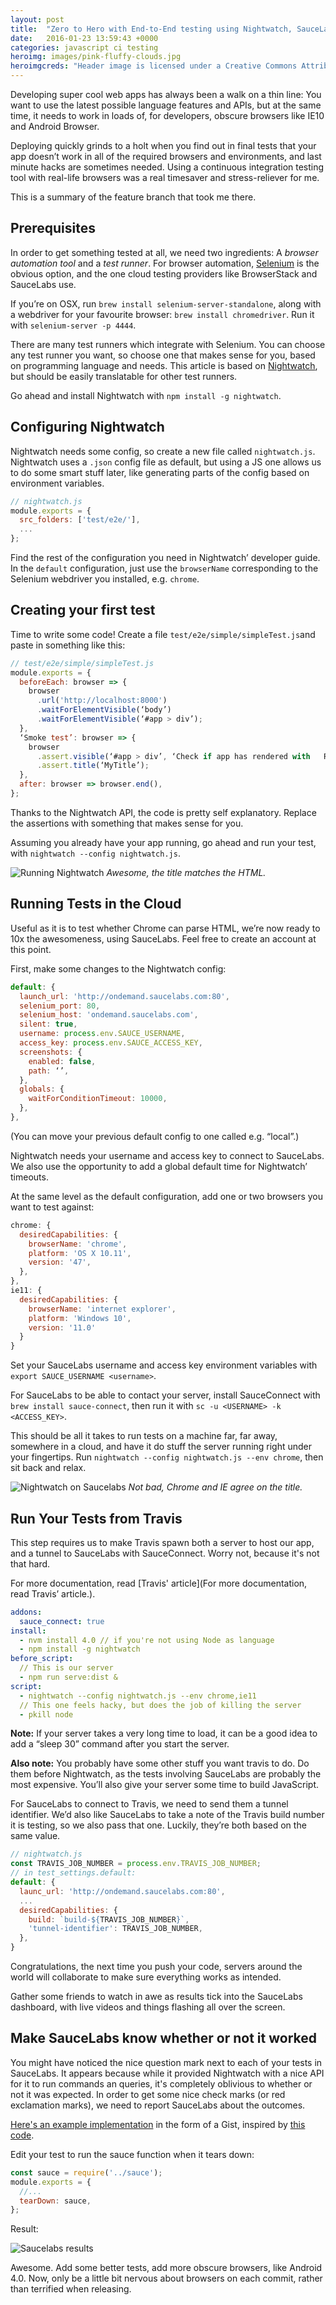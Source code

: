 ```yaml
---
layout: post
title:  "Zero to Hero with End-to-End testing using Nightwatch, SauceLabs and Travis"
date:   2016-01-23 13:59:43 +0000
categories: javascript ci testing
heroimg: images/pink-fluffy-clouds.jpg
heroimgcreds: "Header image is licensed under a Creative Commons Attribution-Noncommercial-No Derivative Works 3.0 License. http://creativecommons.org/licenses/by-nc-nd/3.0/ Font Credit: http://www.pia-frauss.de/"
---
```

Developing super cool web apps has always been a walk on a thin line: You want to use the latest possible language features and APIs, but at the same time, it needs to work in loads of, for developers, obscure browsers like IE10 and Android Browser.

Deploying quickly grinds to a holt when you find out in final tests that your app doesn’t work in all of the required browsers and environments, and last minute hacks are sometimes needed. Using a continuous integration testing tool with real-life browsers was a real timesaver and stress-reliever for me.

This is a summary of the feature branch that took me there.

## Prerequisites

In order to get something tested at all, we need two ingredients: A *browser automation tool* and a *test runner*. For browser automation, [Selenium](http://www.seleniumhq.org/) is the obvious option, and the one cloud testing providers like BrowserStack and SauceLabs use.

If you’re on OSX, run `brew install selenium-server-standalone`, along with a webdriver for your favourite browser: `brew install chromedriver`. Run it with `selenium-server -p 4444`.

There are many test runners which integrate with Selenium. You can choose any test runner you want, so choose one that makes sense for you, based on programming language and needs. This article is based on [Nightwatch](http://nightwatchjs.org/), but should be easily translatable for other test runners.

Go ahead and install Nightwatch with `npm install -g nightwatch`.

## Configuring Nightwatch

Nightwatch needs some config, so create a new file called `nightwatch.js`. Nightwatch uses a `.json` config file as default, but using a JS one allows us to do some smart stuff later, like generating parts of the config based on environment variables.

```js
// nightwatch.js
module.exports = {
  src_folders: ['test/e2e/'],
  ...
};
```

Find the rest of the configuration you need in Nightwatch’ developer guide. In the `default` configuration, just use the `browserName` corresponding to the Selenium webdriver you installed, e.g. `chrome`.

## Creating your first test

Time to write some code! Create a file `test/e2e/simple/simpleTest.js`and paste in something like this:

```js
// test/e2e/simple/simpleTest.js
module.exports = {
  beforeEach: browser => {
    browser
      .url('http://localhost:8000')
      .waitForElementVisible(‘body’)
      .waitForElementVisible(‘#app > div’);
  },
  ‘Smoke test’: browser => {
    browser
      .assert.visible(‘#app > div’, ‘Check if app has rendered with   React’)
      .assert.title(‘MyTitle’);
  },
  after: browser => browser.end(),
};
```

Thanks to the Nightwatch API, the code is pretty self explanatory. Replace the assertions with something that makes sense for you.

Assuming you already have your app running, go ahead and run your test, with `nightwatch --config nightwatch.js`.

![Running Nightwatch](/images/nightwatch.gif) *Awesome, the title matches the HTML.*

## Running Tests in the Cloud

Useful as it is to test whether Chrome can parse HTML, we’re now ready to 10x the awesomeness, using SauceLabs. Feel free to create an account at this point.

First, make some changes to the Nightwatch config:

```js
default: {
  launch_url: 'http://ondemand.saucelabs.com:80',
  selenium_port: 80,
  selenium_host: 'ondemand.saucelabs.com',
  silent: true,
  username: process.env.SAUCE_USERNAME,
  access_key: process.env.SAUCE_ACCESS_KEY,
  screenshots: {
    enabled: false,
    path: ‘’,
  },
  globals: {
    waitForConditionTimeout: 10000,
  },
},
```

(You can move your previous default config to one called e.g. “local”.)

Nightwatch needs your username and access key to connect to SauceLabs. We also use the opportunity to add a global default time for Nightwatch’ timeouts.

At the same level as the default configuration, add one or two browsers you want to test against:

```js
chrome: {
  desiredCapabilities: {
    browserName: 'chrome',
    platform: 'OS X 10.11',
    version: '47',
  },
},
ie11: {
  desiredCapabilities: {
    browserName: 'internet explorer',
    platform: 'Windows 10',
    version: '11.0'
  }
}
```

Set your SauceLabs username and access key environment variables with `export SAUCE_USERNAME <username>`.

For SauceLabs to be able to contact your server, install SauceConnect with `brew install sauce-connect`, then run it with `sc -u <USERNAME> -k <ACCESS_KEY>`.

This should be all it takes to run tests on a machine far, far away, somewhere in a cloud, and have it do stuff the server running right under your fingertips. Run `nightwatch --config nightwatch.js --env chrome`, then sit back and relax.

![Nightwatch on Saucelabs](/images/nightwatch-saucelabs.png) *Not bad, Chrome and IE agree on the title.*

## Run Your Tests from Travis

This step requires us to make Travis spawn both a server to host our app, and a tunnel to SauceLabs with SauceConnect. Worry not, because it's not that hard.

For more documentation, read [Travis' article](For more documentation, read Travis’ article.).

```yml
addons:
  sauce_connect: true
install:
  - nvm install 4.0 // if you're not using Node as language
  - npm install -g nightwatch
before_script:
  // This is our server
  - npm run serve:dist &
script:
  - nightwatch --config nightwatch.js --env chrome,ie11
  // This one feels hacky, but does the job of killing the server
  - pkill node
```

**Note:** If your server takes a very long time to load, it can be a good idea to add a “sleep 30” command after you start the server.

**Also note:** You probably have some other stuff you want travis to do. Do them before Nightwatch, as the tests involving SauceLabs are probably the most expensive. You’ll also give your server some time to build JavaScript.

For SauceLabs to connect to Travis, we need to send them a tunnel identifier. We’d also like SauceLabs to take a note of the Travis build number it is testing, so we also pass that one. Luckily, they’re both based on the same value.

```js
// nightwatch.js
const TRAVIS_JOB_NUMBER = process.env.TRAVIS_JOB_NUMBER;
// in test_settings.default:
default: {
  launc_url: 'http://ondemand.saucelabs.com:80',
  ...
  desiredCapabilities: {
    build: `build-${TRAVIS_JOB_NUMBER}`,
    'tunnel-identifier': TRAVIS_JOB_NUMBER,
  },
}
```

Congratulations, the next time you push your code, servers around the world will collaborate to make sure everything works as intended.

Gather some friends to watch in awe as results tick into the SauceLabs dashboard, with live videos and things flashing all over the screen.

## Make SauceLabs know whether or not it worked

You might have noticed the nice question mark next to each of your tests in SauceLabs. It appears because while it provided Nightwatch with a nice API for it to run commands an queries, it's completely oblivious to whether or not it was expected. In order to get some nice check marks (or red exclamation marks), we need to report SauceLabs about the outcomes.

[Here's an example implementation](https://gist.github.com/mikberg/ce463e09d6adf46f987c) in the form of a Gist, inspired by [this code](https://github.com/18F/college-choice/blob/8029b46f1283ed94c7f13662689374c399ff6740/test/sauce.js).

Edit your test to run the sauce function when it tears down:

```js
const sauce = require('../sauce');
module.exports = {
  //...
  tearDown: sauce,
};
```

Result:

![Saucelabs results](/images/saucelabs-results.png)

Awesome. Add some better tests, add more obscure browsers, like Android 4.0. Now, only be a little bit nervous about browsers on each commit, rather than terrified when releasing.
